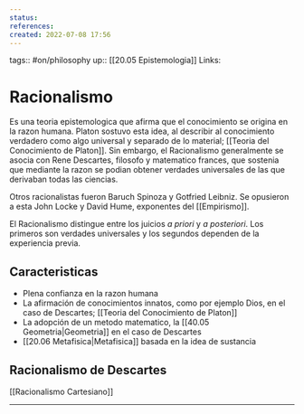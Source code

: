 ```yaml
---
status:
references:
created: 2022-07-08 17:56
---
```

tags:: #on/philosophy 
up:: [[20.05 Epistemologia]]
Links: 
# Racionalismo
Es una teoria epistemologica que afirma que el conocimiento se origina en la razon humana. Platon sostuvo esta idea, al describir al conocimiento verdadero como algo universal y separado de lo material; [[Teoria del Conocimiento de Platon]]. Sin embargo, el Racionalismo generalmente se asocia con Rene Descartes, filosofo y matematico frances, que sostenia que mediante la razon se podian obtener verdades universales de las que derivaban todas las ciencias.

Otros racionalistas fueron Baruch Spinoza y Gotfried Leibniz. Se opusieron a esta John Locke y David Hume, exponentes del [[Empirismo]].

El Racionalismo distingue entre los juicios *a priori* y *a posteriori*. Los primeros son verdades universales y los segundos dependen de la experiencia previa.

## Caracteristicas
- Plena confianza en la razon humana
- La afirmación de conocimientos innatos, como por ejemplo Dios, en el caso de Descartes; [[Teoria del Conocimiento de Platon]]
- La adopción de un metodo matematico, la [[40.05 Geometria|Geometria]] en el caso de Descartes
- [[20.06 Metafisica|Metafisica]] basada en la idea de sustancia

## Racionalismo de Descartes
[[Racionalismo Cartesiano]]
___
